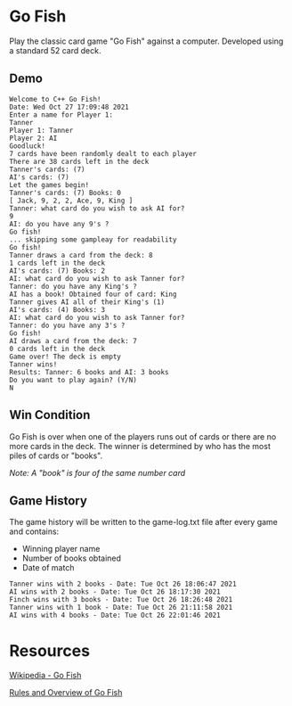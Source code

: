 # Go Fish
Play the classic card game "Go Fish" against a computer. Developed using a standard 52 card deck.

## Demo
```
Welcome to C++ Go Fish!
Date: Wed Oct 27 17:09:48 2021
Enter a name for Player 1: 
Tanner
Player 1: Tanner
Player 2: AI
Goodluck!
7 cards have been randomly dealt to each player
There are 38 cards left in the deck
Tanner's cards: (7)
AI's cards: (7)
Let the games begin!
Tanner's cards: (7) Books: 0
[ Jack, 9, 2, 2, Ace, 9, King ]
Tanner: what card do you wish to ask AI for?
9
AI: do you have any 9's ?
Go fish!
... skipping some gampleay for readability
Go fish!
Tanner draws a card from the deck: 8
1 cards left in the deck
AI's cards: (7) Books: 2
AI: what card do you wish to ask Tanner for?
Tanner: do you have any King's ?
AI has a book! Obtained four of card: King
Tanner gives AI all of their King's (1)
AI's cards: (4) Books: 3
AI: what card do you wish to ask Tanner for?
Tanner: do you have any 3's ?
Go fish!
AI draws a card from the deck: 7
0 cards left in the deck
Game over! The deck is empty
Tanner wins! 
Results: Tanner: 6 books and AI: 3 books
Do you want to play again? (Y/N)
N
```

## Win Condition
Go Fish is over when one of the players runs out of cards or there are no more cards in the deck. The winner is determined by who has the most piles of cards or "books".

_Note: A "book" is four of the same number card_

## Game History
The game history will be written to the game-log.txt file after every game and contains:

- Winning player name
- Number of books obtained
- Date of match

```
Tanner wins with 2 books - Date: Tue Oct 26 18:06:47 2021
AI wins with 2 books - Date: Tue Oct 26 18:17:30 2021
Finch wins with 3 books - Date: Tue Oct 26 18:26:48 2021
Tanner wins with 1 book - Date: Tue Oct 26 21:11:58 2021
AI wins with 4 books - Date: Tue Oct 26 22:01:46 2021
```

# Resources
[Wikipedia - Go Fish](https://en.wikipedia.org/wiki/Go_Fish)

[Rules and Overview of Go Fish](https://www.ducksters.com/games/go_fish_rules.php)
